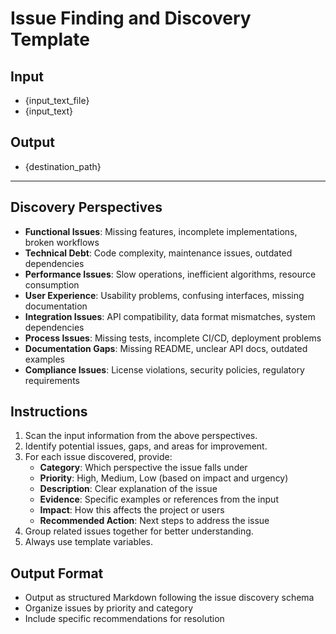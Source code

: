 # Issue Finding and Discovery Template

## Input
- {input_text_file}
- {input_text}

## Output
- {destination_path}

---

## Discovery Perspectives
- **Functional Issues**: Missing features, incomplete implementations, broken workflows
- **Technical Debt**: Code complexity, maintenance issues, outdated dependencies
- **Performance Issues**: Slow operations, inefficient algorithms, resource consumption
- **User Experience**: Usability problems, confusing interfaces, missing documentation
- **Integration Issues**: API compatibility, data format mismatches, system dependencies
- **Process Issues**: Missing tests, incomplete CI/CD, deployment problems
- **Documentation Gaps**: Missing README, unclear API docs, outdated examples
- **Compliance Issues**: License violations, security policies, regulatory requirements

## Instructions
1. Scan the input information from the above perspectives.
2. Identify potential issues, gaps, and areas for improvement.
3. For each issue discovered, provide:
   - **Category**: Which perspective the issue falls under
   - **Priority**: High, Medium, Low (based on impact and urgency)
   - **Description**: Clear explanation of the issue
   - **Evidence**: Specific examples or references from the input
   - **Impact**: How this affects the project or users
   - **Recommended Action**: Next steps to address the issue
4. Group related issues together for better understanding.
5. Always use template variables.

## Output Format
- Output as structured Markdown following the issue discovery schema
- Organize issues by priority and category
- Include specific recommendations for resolution